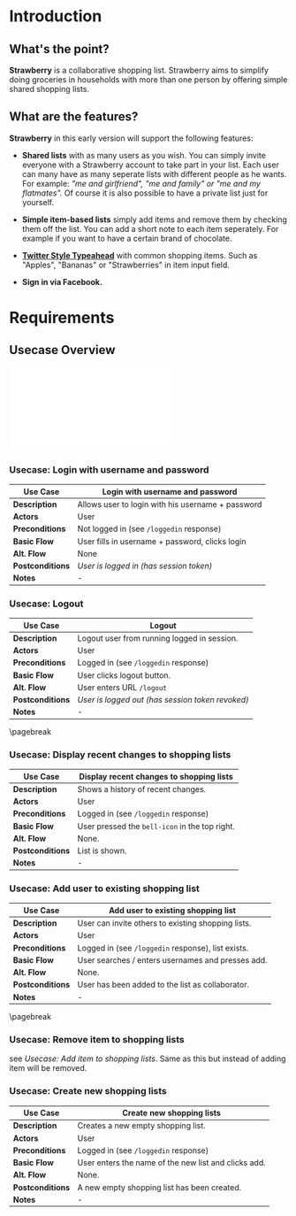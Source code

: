 
# Introduction

## What's the point?

**Strawberry** is a collaborative shopping list. Strawberry aims to simplify doing groceries in households with more than one person by offering simple shared shopping lists.

## What are the features?

**Strawberry** in this early version will support the following features:

+ **Shared lists** with as many users as you wish. You can simply invite everyone with a Strawberry account to take part in your list. Each user can many have as many seperate lists with different people as he wants. For example: *"me and girlfriend", "me and family" or "me and my flatmates".* Of course it is also possible to have a private list just for yourself.

+ **Simple item-based lists** simply add items and remove them by checking them off the list. You can add a short note to each item seperately. For example if you want to have a certain brand of chocolate.

+ **[Twitter Style Typeahead](https://twitter.github.io/typeahead.js/)** with common shopping items. Such as "Apples", "Bananas" or "Strawberries" in item input field. 

+ **Sign in via Facebook.**

# Requirements

## Usecase Overview

![Strawberry](figures/Usecases.pdf)

### Usecase: Login with username and password

Use Case				| Login with username and password
--------------------|--------------
**Description** 		| Allows user to login with his username + password
**Actors**	   		| User
**Preconditions**	| Not logged in (see `/loggedin` response)
**Basic Flow**		| User fills in username + password, clicks login
**Alt. Flow**			| None
**Postconditions**	| *User is logged in (has session token)*
**Notes**				| -

### Usecase: Logout

Use Case				| Logout
--------------------|--------------
**Description** 		| Logout user from running logged in session.
**Actors**	   		| User
**Preconditions**	| Logged in (see `/loggedin` response)
**Basic Flow**		| User clicks logout button.
**Alt. Flow**			| User enters URL `/logout`
**Postconditions**	| *User is logged out (has session token revoked)*
**Notes**				| -

\pagebreak

### Usecase: Display recent changes to shopping lists

Use Case				| Display recent changes to shopping lists
--------------------|--------------
**Description** 		| Shows a history of recent changes.
**Actors**	   		| User
**Preconditions**	| Logged in (see `/loggedin` response)
**Basic Flow**		| User pressed the `bell-icon` in the top right. 
**Alt. Flow**			| None.
**Postconditions**	| List is shown.
**Notes**				| -

### Usecase: Add user to existing shopping list

Use Case				| Add user to existing shopping list
--------------------|--------------
**Description** 		| User can invite others to existing shopping lists.
**Actors**	   		| User
**Preconditions**	| Logged in (see `/loggedin` response), list exists.
**Basic Flow**		| User searches / enters usernames and presses add. 
**Alt. Flow**			| None.
**Postconditions**	| User has been added to the list as collaborator.
**Notes**				| -

\pagebreak

### Usecase: Remove item to shopping lists
see *Usecase: Add item to shopping lists*. Same as this but instead of adding item will be removed.

### Usecase: Create new shopping lists

Use Case				| Create new shopping lists 
--------------------|--------------
**Description** 		| Creates a new empty shopping list.
**Actors**	   		| User
**Preconditions**	| Logged in (see `/loggedin` response)
**Basic Flow**		| User enters the name of the new list and clicks add.
**Alt. Flow**			| None.
**Postconditions**	| A new empty shopping list has been created.
**Notes**				| -  
